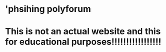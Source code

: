 # 'phsihing polyforum

# This is not an actual website and this for educational purposes!!!!!!!!!!!!!!!!!
